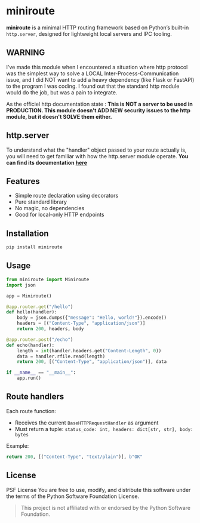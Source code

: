 # miniroute

**miniroute** is a minimal HTTP routing framework based on Python’s built-in `http.server`, designed for lightweight local servers and IPC tooling.

## WARNING

I've made this module when I encountered a situation where http protocol was the
simplest way to solve a LOCAL Inter-Process-Communication issue, and I did NOT
want to add a heavy dependency (like Flask or FastAPI) to the program I was coding.
I found out that the standard http module would do the job, but was a pain to integrate.

As the officiel http documentation state : **This is NOT a server to be used in PRODUCTION.
This module doesn't ADD NEW security issues to the http module, but it doesn't SOLVE them either.**

## http.server

To understand what the "handler" object passed to your route actually is, you will need to get familiar with how the http.server module operate.
**You can find its documentation [here](https://docs.python.org/3/library/http.server.html#http.server.HTTPServer)**

## Features

- Simple route declaration using decorators
- Pure standard library
- No magic, no dependencies
- Good for local-only HTTP endpoints

## Installation

```bash
pip install miniroute
```

## Usage

```python
from miniroute import Miniroute
import json

app = Miniroute()

@app.router.get("/hello")
def hello(handler):
    body = json.dumps({"message": "Hello, world!"}).encode()
    headers = [("Content-Type", "application/json")]
    return 200, headers, body

@app.router.post("/echo")
def echo(handler):
    length = int(handler.headers.get("Content-Length", 0))
    data = handler.rfile.read(length)
    return 200, [("Content-Type", "application/json")], data

if __name__ == "__main__":
    app.run()
```

## Route handlers

Each route function:

- Receives the current `BaseHTTPRequestHandler` as argument
- Must return a tuple:
  `status_code: int, headers: dict[str, str], body: bytes`

Example:

```python
return 200, [("Content-Type", "text/plain")], b"OK"
```

## License

PSF License
You are free to use, modify, and distribute this software under the terms of the Python Software Foundation License.

> This project is not affiliated with or endorsed by the Python Software Foundation.

